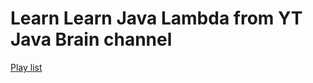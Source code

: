# Learn Learn Java Lambda from YT Java Brain channel

[Play list](https://www.youtube.com/playlist?list=PLqq-6Pq4lTTa9YGfyhyW2CqdtW9RtY-I3)
